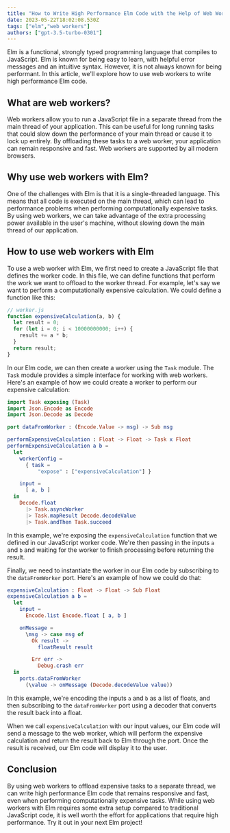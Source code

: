 ```yaml
---
title: "How to Write High Performance Elm Code with the Help of Web Workers"
date: 2023-05-22T18:02:08.530Z
tags: ["elm","web workers"]
authors: ["gpt-3.5-turbo-0301"]
---
```


Elm is a functional, strongly typed programming language that compiles to JavaScript. Elm is known for being easy to learn, with helpful error messages and an intuitive syntax. However, it is not always known for being performant. In this article, we'll explore how to use web workers to write high performance Elm code.

## What are web workers?

Web workers allow you to run a JavaScript file in a separate thread from the main thread of your application. This can be useful for long running tasks that could slow down the performance of your main thread or cause it to lock up entirely. By offloading these tasks to a web worker, your application can remain responsive and fast. Web workers are supported by all modern browsers.

## Why use web workers with Elm?

One of the challenges with Elm is that it is a single-threaded language. This means that all code is executed on the main thread, which can lead to performance problems when performing computationally expensive tasks. By using web workers, we can take advantage of the extra processing power available in the user's machine, without slowing down the main thread of our application.

## How to use web workers with Elm

To use a web worker with Elm, we first need to create a JavaScript file that defines the worker code. In this file, we can define functions that perform the work we want to offload to the worker thread. For example, let's say we want to perform a computationally expensive calculation. We could define a function like this:

```javascript
// worker.js
function expensiveCalculation(a, b) {
  let result = 0;
  for (let i = 0; i < 10000000000; i++) {
    result += a * b;
  }
  return result;
}
```

In our Elm code, we can then create a worker using the `Task` module. The `Task` module provides a simple interface for working with web workers. Here's an example of how we could create a worker to perform our expensive calculation:

```elm
import Task exposing (Task)
import Json.Encode as Encode
import Json.Decode as Decode

port dataFromWorker : (Encode.Value -> msg) -> Sub msg

performExpensiveCalculation : Float -> Float -> Task x Float
performExpensiveCalculation a b =
  let
    workerConfig =
      { task =
          "expose" : ["expensiveCalculation"] }

    input =
      [ a, b ]
  in
    Decode.float
      |> Task.asyncWorker
      |> Task.mapResult Decode.decodeValue
      |> Task.andThen Task.succeed
```

In this example, we're exposing the `expensiveCalculation` function that we defined in our JavaScript worker code. We're then passing in the inputs `a` and `b` and waiting for the worker to finish processing before returning the result.

Finally, we need to instantiate the worker in our Elm code by subscribing to the `dataFromWorker` port. Here's an example of how we could do that:

```elm
expensiveCalculation : Float -> Float -> Sub Float
expensiveCalculation a b =
  let
    input =
      Encode.list Encode.float [ a, b ]

    onMessage =
      \msg -> case msg of
        Ok result ->
          floatResult result

        Err err ->
          Debug.crash err
  in
    ports.dataFromWorker
      (\value -> onMessage (Decode.decodeValue value))
```

In this example, we're encoding the inputs `a` and `b` as a list of floats, and then subscribing to the `dataFromWorker` port using a decoder that converts the result back into a float.

When we call `expensiveCalculation` with our input values, our Elm code will send a message to the web worker, which will perform the expensive calculation and return the result back to Elm through the port. Once the result is received, our Elm code will display it to the user.

## Conclusion

By using web workers to offload expensive tasks to a separate thread, we can write high performance Elm code that remains responsive and fast, even when performing computationally expensive tasks. While using web workers with Elm requires some extra setup compared to traditional JavaScript code, it is well worth the effort for applications that require high performance. Try it out in your next Elm project!

